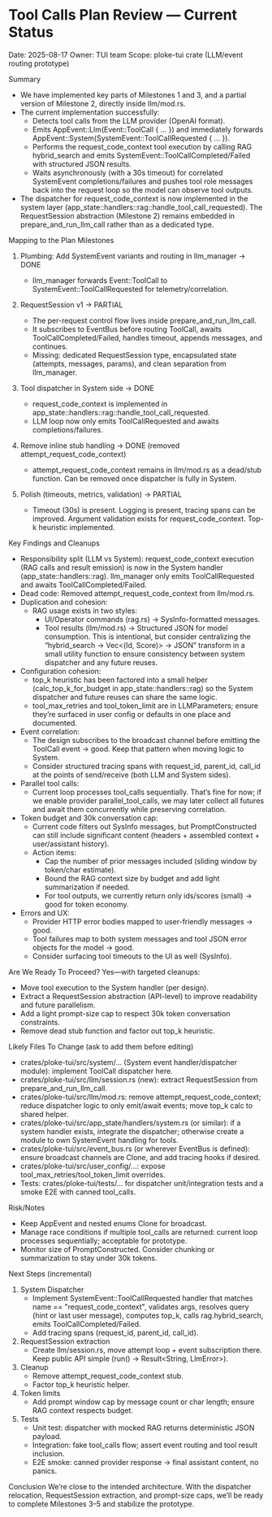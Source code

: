 # Tool Calls Plan Review — Current Status

Date: 2025-08-17
Owner: TUI team
Scope: ploke-tui crate (LLM/event routing prototype)

Summary
- We have implemented key parts of Milestones 1 and 3, and a partial version of Milestone 2, directly inside llm/mod.rs.
- The current implementation successfully:
  - Detects tool calls from the LLM provider (OpenAI format).
  - Emits AppEvent::Llm(Event::ToolCall { ... }) and immediately forwards AppEvent::System(SystemEvent::ToolCallRequested { ... }).
  - Performs the request_code_context tool execution by calling RAG hybrid_search and emits SystemEvent::ToolCallCompleted/Failed with structured JSON results.
  - Waits asynchronously (with a 30s timeout) for correlated SystemEvent completions/failures and pushes tool role messages back into the request loop so the model can observe tool outputs.
- The dispatcher for request_code_context is now implemented in the system layer (app_state::handlers::rag::handle_tool_call_requested). The RequestSession abstraction (Milestone 2) remains embedded in prepare_and_run_llm_call rather than as a dedicated type.

Mapping to the Plan Milestones
1) Plumbing: Add SystemEvent variants and routing in llm_manager → DONE
   - llm_manager forwards Event::ToolCall to SystemEvent::ToolCallRequested for telemetry/correlation.

2) RequestSession v1 → PARTIAL
   - The per-request control flow lives inside prepare_and_run_llm_call.
   - It subscribes to EventBus before routing ToolCall, awaits ToolCallCompleted/Failed, handles timeout, appends messages, and continues.
   - Missing: dedicated RequestSession type, encapsulated state (attempts, messages, params), and clean separation from llm_manager.

3) Tool dispatcher in System side → DONE
   - request_code_context is implemented in app_state::handlers::rag::handle_tool_call_requested.
   - LLM loop now only emits ToolCallRequested and awaits completions/failures.

4) Remove inline stub handling → DONE (removed attempt_request_code_context)
   - attempt_request_code_context remains in llm/mod.rs as a dead/stub function. Can be removed once dispatcher is fully in System.

5) Polish (timeouts, metrics, validation) → PARTIAL
   - Timeout (30s) is present. Logging is present, tracing spans can be improved. Argument validation exists for request_code_context. Top-k heuristic implemented.

Key Findings and Cleanups
- Responsibility split (LLM vs System): request_code_context execution (RAG calls and result emission) is now in the System handler (app_state::handlers::rag). llm_manager only emits ToolCallRequested and awaits ToolCallCompleted/Failed.
- Dead code: Removed attempt_request_code_context from llm/mod.rs.
- Duplication and cohesion:
  - RAG usage exists in two styles:
    - UI/Operator commands (rag.rs) → SysInfo-formatted messages.
    - Tool results (llm/mod.rs) → Structured JSON for model consumption.
    This is intentional, but consider centralizing the “hybrid_search -> Vec<(Id, Score)> -> JSON” transform in a small utility function to ensure consistency between system dispatcher and any future reuses.
- Configuration cohesion:
  - top_k heuristic has been factored into a small helper (calc_top_k_for_budget in app_state::handlers::rag) so the System dispatcher and future reuses can share the same logic.
  - tool_max_retries and tool_token_limit are in LLMParameters; ensure they’re surfaced in user config or defaults in one place and documented.
- Event correlation:
  - The design subscribes to the broadcast channel before emitting the ToolCall event → good. Keep that pattern when moving logic to System.
  - Consider structured tracing spans with request_id, parent_id, call_id at the points of send/receive (both LLM and System sides).
- Parallel tool calls:
  - Current loop processes tool_calls sequentially. That’s fine for now; if we enable provider parallel_tool_calls, we may later collect all futures and await them concurrently while preserving correlation.
- Token budget and 30k conversation cap:
  - Current code filters out SysInfo messages, but PromptConstructed can still include significant content (headers + assembled context + user/assistant history).
  - Action items:
    - Cap the number of prior messages included (sliding window by token/char estimate).
    - Bound the RAG context size by budget and add light summarization if needed.
    - For tool outputs, we currently return only ids/scores (small) → good for token economy.
- Errors and UX:
  - Provider HTTP error bodies mapped to user-friendly messages → good.
  - Tool failures map to both system messages and tool JSON error objects for the model → good.
  - Consider surfacing tool timeouts to the UI as well (SysInfo).

Are We Ready To Proceed?
Yes—with targeted cleanups:
- Move tool execution to the System handler (per design).
- Extract a RequestSession abstraction (API-level) to improve readability and future parallelism.
- Add a light prompt-size cap to respect 30k token conversation constraints.
- Remove dead stub function and factor out top_k heuristic.

Likely Files To Change (ask to add them before editing)
- crates/ploke-tui/src/system/... (System event handler/dispatcher module): implement ToolCall dispatcher here.
- crates/ploke-tui/src/llm/session.rs (new): extract RequestSession from prepare_and_run_llm_call.
- crates/ploke-tui/src/llm/mod.rs: remove attempt_request_code_context; reduce dispatcher logic to only emit/await events; move top_k calc to shared helper.
- crates/ploke-tui/src/app_state/handlers/system.rs (or similar): if a system handler exists, integrate the dispatcher; otherwise create a module to own SystemEvent handling for tools.
- crates/ploke-tui/src/event_bus.rs (or wherever EventBus is defined): ensure broadcast channels are Clone, and add tracing hooks if desired.
- crates/ploke-tui/src/user_config/...: expose tool_max_retries/tool_token_limit overrides.
- Tests: crates/ploke-tui/tests/... for dispatcher unit/integration tests and a smoke E2E with canned tool_calls.

Risk/Notes
- Keep AppEvent and nested enums Clone for broadcast.
- Manage race conditions if multiple tool_calls are returned: current loop processes sequentially; acceptable for prototype.
- Monitor size of PromptConstructed. Consider chunking or summarization to stay under 30k tokens.

Next Steps (incremental)
1) System Dispatcher
   - Implement SystemEvent::ToolCallRequested handler that matches name == "request_code_context", validates args, resolves query (hint or last user message), computes top_k, calls rag.hybrid_search, emits ToolCallCompleted/Failed.
   - Add tracing spans (request_id, parent_id, call_id).
2) RequestSession extraction
   - Create llm/session.rs, move attempt loop + event subscription there. Keep public API simple (run() -> Result<String, LlmError>).
3) Cleanup
   - Remove attempt_request_code_context stub.
   - Factor top_k heuristic helper.
4) Token limits
   - Add prompt window cap by message count or char length; ensure RAG context respects budget.
5) Tests
   - Unit test: dispatcher with mocked RAG returns deterministic JSON payload.
   - Integration: fake tool_calls flow; assert event routing and tool result inclusion.
   - E2E smoke: canned provider response → final assistant content, no panics.

Conclusion
We’re close to the intended architecture. With the dispatcher relocation, RequestSession extraction, and prompt-size caps, we’ll be ready to complete Milestones 3–5 and stabilize the prototype.
